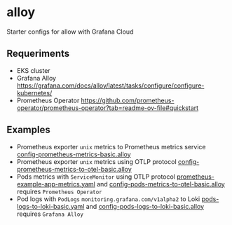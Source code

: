 # alloy

Starter configs for allow with Grafana Cloud

## Requeriments
- EKS cluster 
- Grafana Alloy https://grafana.com/docs/alloy/latest/tasks/configure/configure-kubernetes/
- Prometheus Operator https://github.com/prometheus-operator/prometheus-operator?tab=readme-ov-file#quickstart

## Examples
- Prometheus exporter `unix` metrics to Prometheus metrics service [config-prometheus-metrics-basic.alloy](config-prometheus-metrics-basic.alloy)
- Prometheus exporter `unix` metrics using OTLP protocol  [config-prometheus-metrics-to-otel-basic.alloy](config-prometheus-metrics-to-otel-basic.alloy)
- Pods metrics with `ServiceMonitor` using OTLP protocol [prometheus-example-app-metrics.yaml](prometheus-example-app-metrics.yaml) and [config-pods-metrics-to-otel-basic.alloy](config-pods-metrics-to-otel-basic.alloy) requires `Prometheus Operator`
- Pod logs with `PodLogs` `monitoring.grafana.com/v1alpha2` to Loki [pods-logs-to-loki-basic.yaml](pods-logs-to-loki-basic.yaml) and [config-pods-logs-to-loki-basic.alloy](config-pods-logs-to-loki-basic.alloy) requires `Grafana Alloy`
